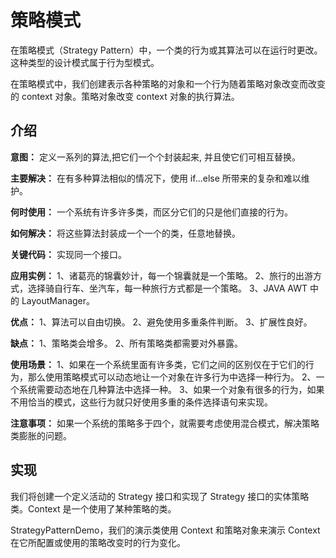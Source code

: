 # 策略模式
在策略模式（Strategy Pattern）中，一个类的行为或其算法可以在运行时更改。这种类型的设计模式属于行为型模式。

在策略模式中，我们创建表示各种策略的对象和一个行为随着策略对象改变而改变的 context 对象。策略对象改变 context 对象的执行算法。

## 介绍
__意图：__ 定义一系列的算法,把它们一个个封装起来, 并且使它们可相互替换。

__主要解决：__ 在有多种算法相似的情况下，使用 if...else 所带来的复杂和难以维护。

__何时使用：__ 一个系统有许多许多类，而区分它们的只是他们直接的行为。

__如何解决：__ 将这些算法封装成一个一个的类，任意地替换。

__关键代码：__ 实现同一个接口。

__应用实例：__ 1、诸葛亮的锦囊妙计，每一个锦囊就是一个策略。 2、旅行的出游方式，选择骑自行车、坐汽车，每一种旅行方式都是一个策略。 3、JAVA AWT 中的 LayoutManager。

__优点：__ 1、算法可以自由切换。 2、避免使用多重条件判断。 3、扩展性良好。

__缺点：__ 1、策略类会增多。 2、所有策略类都需要对外暴露。

__使用场景：__ 1、如果在一个系统里面有许多类，它们之间的区别仅在于它们的行为，那么使用策略模式可以动态地让一个对象在许多行为中选择一种行为。 2、一个系统需要动态地在几种算法中选择一种。 3、如果一个对象有很多的行为，如果不用恰当的模式，这些行为就只好使用多重的条件选择语句来实现。

__注意事项：__ 如果一个系统的策略多于四个，就需要考虑使用混合模式，解决策略类膨胀的问题。

## 实现
我们将创建一个定义活动的 Strategy 接口和实现了 Strategy 接口的实体策略类。Context 是一个使用了某种策略的类。

StrategyPatternDemo，我们的演示类使用 Context 和策略对象来演示 Context 在它所配置或使用的策略改变时的行为变化。